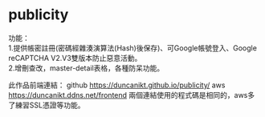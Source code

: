 # publicity  

功能：  
1.提供帳密註冊(密碼經雜湊演算法(Hash)後保存)、可Google帳號登入、Google reCAPTCHA V2.V3雙版本防止惡意活動。  
2.增刪查改，master-detail表格，各種防呆功能。

此作品前端連結：
github https://duncanikt.github.io/publicity/
aws https://duncanikt.ddns.net/frontend
兩個連結使用的程式碼是相同的，aws多了練習SSL憑證等功能。
